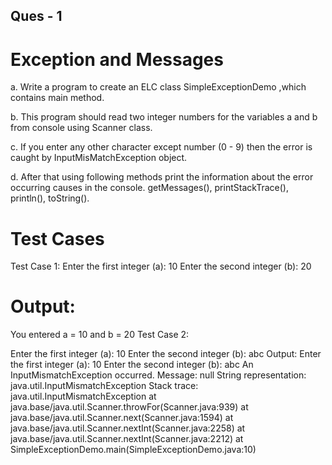 Ques - 1
-------------
Exception and Messages 
=============================

a. Write a program to create an ELC class SimpleExceptionDemo ,which contains main method.

b. This program should read two integer numbers for the variables a and b from console using Scanner class.

c. If you enter any other character except number (0 - 9) then the error is caught by InputMisMatchException object.

d. After that using following methods print the information about the error occurring causes in the console. getMessages(),  printStackTrace(), println(),  toString().


Test Cases
===============
Test Case 1:
Enter the first integer (a): 10
Enter the second integer (b): 20

Output:
===============
You entered a = 10 and b = 20
Test Case 2:


Enter the first integer (a): 10
Enter the second integer (b): abc
Output:
Enter the first integer (a): 10
Enter the second integer (b): abc
An InputMismatchException occurred.
Message: null
String representation: java.util.InputMismatchException
Stack trace: 
java.util.InputMismatchException
    at java.base/java.util.Scanner.throwFor(Scanner.java:939)
    at java.base/java.util.Scanner.next(Scanner.java:1594)
    at java.base/java.util.Scanner.nextInt(Scanner.java:2258)
    at java.base/java.util.Scanner.nextInt(Scanner.java:2212)
    at SimpleExceptionDemo.main(SimpleExceptionDemo.java:10)